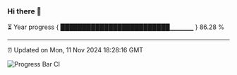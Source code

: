 ### Hi there 👋

⏳ Year progress { █████████████████████████▁▁▁▁▁ } 86.28 %

---

⏰ Updated on Mon, 11 Nov 2024 18:28:16 GMT

![Progress Bar CI](https://github.com/ZhaoGui/ZhaoGui/workflows/Progress%20Bar%20CI/badge.svg)
